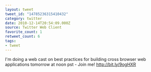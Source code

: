 ```yaml
---
layout: tweet
tweet_id: "14785236315410432"
category: twitter
date: 2010-12-14T20:54:09.000Z
source: Twitter Web Client
favorite_count: 1
retweet_count: 6
tags:
- tweet
---
```


I'm doing a web cast on best practices for building cross browser web applications tomorrow at noon pst - Join me! http://bit.ly/9ogHXR
